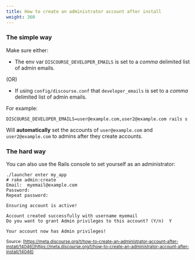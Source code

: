 ```yaml
---
title: How to create an administrator account after install
weight: 360
---
```


### The simple way

Make sure either:

-  The env var `DISCOURSE_DEVELOPER_EMAILS` is set to a *comma* delimited list of admin emails. 
 
(OR)

- If using `config/discourse.conf` that `developer_emails` is set to a *comma* delimited list of admin emails. 

For example:

    DISCOURSE_DEVELOPER_EMAILS=user@example.com,user2@example.com rails s


Will **automatically** set the accounts of `user@example.com` and `user2@example.com` to admins after they create accounts. 

### The hard way

You can also use the Rails console to set yourself as an administrator: 

```text
./launcher enter my_app
# rake admin:create
Email:  myemail@example.com
Password:  
Repeat password:  

Ensuring account is active!

Account created successfully with username myemail
Do you want to grant Admin privileges to this account? (Y/n)  Y

Your account now has Admin privileges!
```

<small class="documentation-source">Source: [https://meta.discourse.org/t/how-to-create-an-administrator-account-after-install/14046](https://meta.discourse.org/t/how-to-create-an-administrator-account-after-install/14046)</small>
